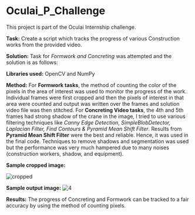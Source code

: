 # **Oculai_P_Challenge**
This project is part of the Oculai Internship challenge.

**Task:** Create a script which tracks the progress of various Construction works from the provided video.

**Solution:** Task for *Formwork and Concreting* was attempted and the solution is as follows:

**Libraries used:** OpenCV and NumPy

**Method:** For **Formwork tasks**, the method of counting the color of the pixels in the area of interest was used to monitor the progress of the work.
            Individual frames were first cropped and then the pixels of interest in that area were counted and output was written over the frames and solution video             file was then stitched.
            For **Concreting Video tasks**, the 4th and 5th frames had strong shadow of the crane in the image, I tried to use various filtering techniques like *Canny Edge Detection, SimpleBlobDetector, Laplacian Filter, Find Contours & Pyramid Mean Shift Filter*. Results from **Pyramid Mean Shift Filter** were the best               and reliable. Hence, it was used in the final code. Techniques to remove shadows and segmentation was used but the performance was very much hampered due to many noises (construction workers, shadow, and equipment).
             
**Sample cropped image:**

![cropped](https://user-images.githubusercontent.com/25361247/127643946-23847ae9-4f08-4238-a893-2ec32e02a7e8.jpg)

**Sample output image:** ![4](https://user-images.githubusercontent.com/25361247/127657126-92e73485-b9a2-446d-8516-95deea0775cd.jpg)

**Results:** The progress of Concreting and Formwork can be tracked to a fair accuracy by using the method of counting pixels.
